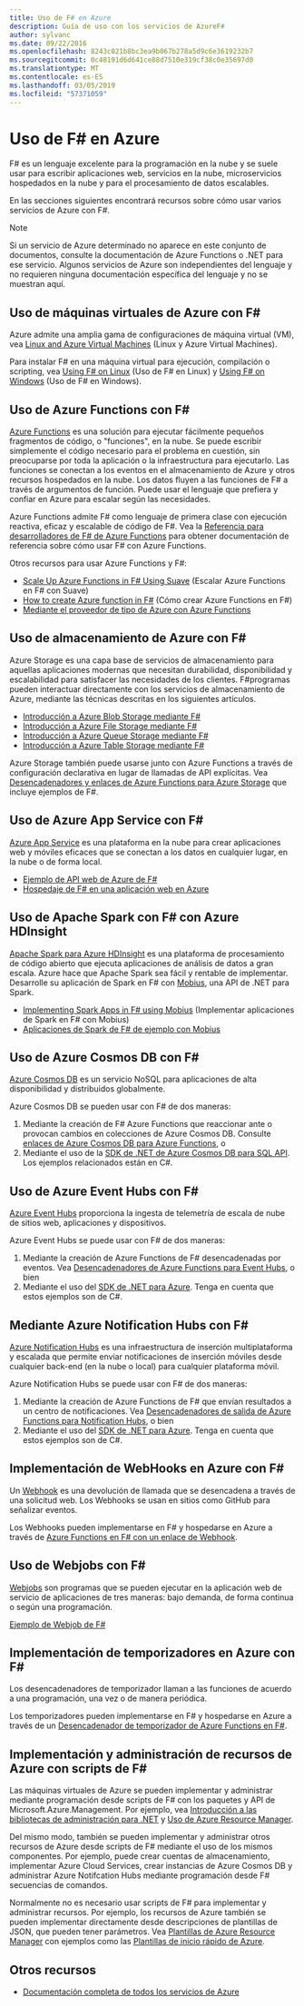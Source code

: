 ```yaml
---
title: Uso de F# en Azure
description: Guía de uso con los servicios de AzureF#
author: sylvanc
ms.date: 09/22/2016
ms.openlocfilehash: 8243c021b8bc3ea9b067b278a5d9c6e3619232b7
ms.sourcegitcommit: 0c48191d6d641ce88d7510e319cf38c0e35697d0
ms.translationtype: MT
ms.contentlocale: es-ES
ms.lasthandoff: 03/05/2019
ms.locfileid: "57371059"
---
```

# <a name="using-f-on-azure"></a>Uso de F# en Azure

F# es un lenguaje excelente para la programación en la nube y se suele usar para escribir aplicaciones web, servicios en la nube, microservicios hospedados en la nube y para el procesamiento de datos escalables.

En las secciones siguientes encontrará recursos sobre cómo usar varios servicios de Azure con F#.

> [!NOTE]
> Si un servicio de Azure determinado no aparece en este conjunto de documentos, consulte la documentación de Azure Functions o .NET para ese servicio. Algunos servicios de Azure son independientes del lenguaje y no requieren ninguna documentación específica del lenguaje y no se muestran aquí.

## <a name="using-azure-virtual-machines-with-f"></a>Uso de máquinas virtuales de Azure con F\#

Azure admite una amplia gama de configuraciones de máquina virtual (VM), vea [Linux and Azure Virtual Machines](https://azure.microsoft.com/services/virtual-machines/) (Linux y Azure Virtual Machines).

Para instalar F# en una máquina virtual para ejecución, compilación o scripting, vea [Using F# on Linux](https://fsharp.org/use/linux) (Uso de F# en Linux) y [Using F# on Windows](https://fsharp.org/use/windows) (Uso de F# en Windows).


## <a name="using-azure-functions-with-f"></a>Uso de Azure Functions con F\#

[Azure Functions](https://azure.microsoft.com/services/functions/) es una solución para ejecutar fácilmente pequeños fragmentos de código, o "funciones", en la nube. Se puede escribir simplemente el código necesario para el problema en cuestión, sin preocuparse por toda la aplicación o la infraestructura para ejecutarlo. Las funciones se conectan a los eventos en el almacenamiento de Azure y otros recursos hospedados en la nube. Los datos fluyen a las funciones de F# a través de argumentos de función. Puede usar el lenguaje que prefiera y confiar en Azure para escalar según las necesidades.

Azure Functions admite F# como lenguaje de primera clase con ejecución reactiva, eficaz y escalable de código de F#. Vea la [Referencia para desarrolladores de F# de Azure Functions](/azure/azure-functions/functions-reference-fsharp) para obtener documentación de referencia sobre cómo usar F# con Azure Functions.

Otros recursos para usar Azure Functions y F#:

* [Scale Up Azure Functions in F# Using Suave](https://blog.tamizhvendan.in/blog/2016/09/19/scale-up-azure-functions-in-f-number-using-suave/) (Escalar Azure Functions en F# con Suave)
* [How to create Azure function in F#](https://mnie.github.io/2016-09-08-AzureFunctions/) (Cómo crear Azure Functions en F#)
* [Mediante el proveedor de tipo de Azure con Azure Functions](https://compositional-it.com/blog/2017/08-30-using-the-azure-type-provider-with-azure-functions/index.html)

## <a name="using-azure-storage-with-f"></a>Uso de almacenamiento de Azure con F\#

Azure Storage es una capa base de servicios de almacenamiento para aquellas aplicaciones modernas que necesitan durabilidad, disponibilidad y escalabilidad para satisfacer las necesidades de los clientes. F#programas pueden interactuar directamente con los servicios de almacenamiento de Azure, mediante las técnicas descritas en los siguientes artículos.

* [Introducción a Azure Blob Storage mediante F#](blob-storage.md)
* [Introducción a Azure File Storage mediante F#](file-storage.md)
* [Introducción a Azure Queue Storage mediante F#](queue-storage.md)
* [Introducción a Azure Table Storage mediante F#](table-storage.md)

Azure Storage también puede usarse junto con Azure Functions a través de configuración declarativa en lugar de llamadas de API explícitas. Vea [Desencadenadores y enlaces de Azure Functions para Azure Storage](/azure/azure-functions/functions-bindings-storage) que incluye ejemplos de F#.

## <a name="using-azure-app-service-with-f"></a>Uso de Azure App Service con F\#

[Azure App Service](https://azure.microsoft.com/services/app-service/) es una plataforma en la nube para crear aplicaciones web y móviles eficaces que se conectan a los datos en cualquier lugar, en la nube o de forma local.

* [Ejemplo de API web de Azure de F#](https://github.com/fsprojects/azure-webapi-example)
* [Hospedaje de F# en una aplicación web en Azure](https://github.com/isaacabraham/fsharp-demonstrator)

## <a name="using-apache-spark-with-f-with-azure-hdinsight"></a>Uso de Apache Spark con F# con Azure HDInsight

[Apache Spark para Azure HDInsight](https://azure.microsoft.com/services/hdinsight/apache-spark/) es una plataforma de procesamiento de código abierto que ejecuta aplicaciones de análisis de datos a gran escala. Azure hace que Apache Spark sea fácil y rentable de implementar. Desarrolle su aplicación de Spark en F# con [Mobius](https://github.com/Microsoft/Mobius), una API de .NET para Spark.

* [Implementing Spark Apps in F# using Mobius](https://github.com/Microsoft/Mobius/blob/master/notes/spark-fsharp-mobius.md) (Implementar aplicaciones de Spark en F# con Mobius)
* [Aplicaciones de Spark de F# de ejemplo con Mobius](https://github.com/Microsoft/Mobius/tree/master/examples/fsharp)

## <a name="using-azure-cosmos-db-with-f"></a>Uso de Azure Cosmos DB con F\#

[Azure Cosmos DB](https://azure.microsoft.com/services/cosmos-db) es un servicio NoSQL para aplicaciones de alta disponibilidad y distribuidos globalmente.

Azure Cosmos DB se pueden usar con F# de dos maneras:

1. Mediante la creación de F# Azure Functions que reaccionar ante o provocan cambios en colecciones de Azure Cosmos DB. Consulte [enlaces de Azure Cosmos DB para Azure Functions](/azure/azure-functions/functions-bindings-cosmosdb), o
2. Mediante el uso de la [SDK de .NET de Azure Cosmos DB para SQL API](/azure/cosmos-db/sql-api-sdk-dotnet). Los ejemplos relacionados están en C#.

## <a name="using-azure-event-hubs-with-f"></a>Uso de Azure Event Hubs con F\#

[Azure Event Hubs](https://azure.microsoft.com/services/event-hubs/) proporciona la ingesta de telemetría de escala de nube de sitios web, aplicaciones y dispositivos.

Azure Event Hubs se puede usar con F# de dos maneras:

1. Mediante la creación de Azure Functions de F# desencadenadas por eventos. Vea [Desencadenadores de Azure Functions para Event Hubs](/azure/azure-functions/functions-bindings-event-hubs), o bien
2. Mediante el uso del [SDK de .NET para Azure](/azure/event-hubs/event-hubs-csharp-ephcs-getstarted). Tenga en cuenta que estos ejemplos son de C#.

## <a name="using-azure-notification-hubs-with-f"></a>Mediante Azure Notification Hubs con F\#

[Azure Notification Hubs](/azure/notification-hubs/) es una infraestructura de inserción multiplataforma y escalada que permite enviar notificaciones de inserción móviles desde cualquier back-end (en la nube o local) para cualquier plataforma móvil.

Azure Notification Hubs se puede usar con F# de dos maneras:

1. Mediante la creación de Azure Functions de F# que envían resultados a un centro de notificaciones. Vea [Desencadenadores de salida de Azure Functions para Notification Hubs](/azure/azure-functions/functions-bindings-notification-hubs), o bien
2. Mediante el uso del [SDK de .NET para Azure](https://blogs.msdn.microsoft.com/azuremobile/2014/04/08/push-notifications-using-notification-hub-and-net-backend/). Tenga en cuenta que estos ejemplos son de C#.


## <a name="implementing-webhooks-on-azure-with-f"></a>Implementación de WebHooks en Azure con F\#

Un [Webhook](https://en.wikipedia.org/wiki/Webhook) es una devolución de llamada que se desencadena a través de una solicitud web. Los Webhooks se usan en sitios como GitHub para señalizar eventos.

Los Webhooks pueden implementarse en F# y hospedarse en Azure a través de [Azure Functions en F# con un enlace de Webhook](/azure/azure-functions/functions-bindings-http-webhook).

## <a name="using-webjobs-with-f"></a>Uso de Webjobs con F\#

[Webjobs](/azure/app-service-web/web-sites-create-web-jobs) son programas que se pueden ejecutar en la aplicación web de servicio de aplicaciones de tres maneras: bajo demanda, de forma continua o según una programación.

[Ejemplo de Webjob de F#](https://github.com/jrr/webjob-project-examples)

## <a name="implementing-timers-on-azure-with-f"></a>Implementación de temporizadores en Azure con F\#

Los desencadenadores de temporizador llaman a las funciones de acuerdo a una programación, una vez o de manera periódica.

Los temporizadores pueden implementarse en F# y hospedarse en Azure a través de un [Desencadenador de temporizador de Azure Functions en F#](/azure/azure-functions/functions-bindings-timer).

## <a name="deploying-and-managing-azure-resources-with-f-scripts"></a>Implementación y administración de recursos de Azure con scripts de F#

Las máquinas virtuales de Azure se pueden implementar y administrar mediante programación desde scripts de F# con los paquetes y API de Microsoft.Azure.Management. Por ejemplo, vea [Introducción a las bibliotecas de administración para .NET](https://msdn.microsoft.com/library/dn722415.aspx) y [Uso de Azure Resource Manager](/azure/azure-resource-manager/resource-manager-deployment-model).

Del mismo modo, también se pueden implementar y administrar otros recursos de Azure desde scripts de F# mediante el uso de los mismos componentes. Por ejemplo, puede crear cuentas de almacenamiento, implementar Azure Cloud Services, crear instancias de Azure Cosmos DB y administrar Azure Notifcation Hubs mediante programación desde F# secuencias de comandos.

Normalmente no es necesario usar scripts de F# para implementar y administrar recursos. Por ejemplo, los recursos de Azure también se pueden implementar directamente desde descripciones de plantillas de JSON, que pueden tener parámetros. Vea [Plantillas de Azure Resource Manager](/azure/azure-resource-manager/resource-manager-template-best-practices) con ejemplos como las [Plantillas de inicio rápido de Azure](https://azure.microsoft.com/resources/templates/).

## <a name="other-resources"></a>Otros recursos

* [Documentación completa de todos los servicios de Azure](/azure/)
